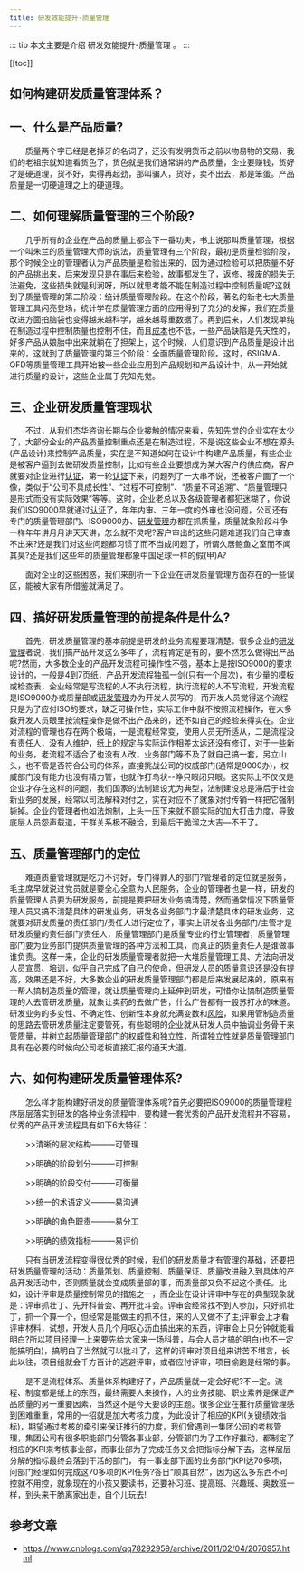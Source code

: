 ```yaml
---
title: 研发效能提升-质量管理
---
```


::: tip
本文主要是介绍 研发效能提升-质量管理 。
:::

[[toc]]

## 如何构建研发质量管理体系？

## 一、什么是产品质量?

　　质量两个字已经是老掉牙的名词了，还没有发明货币之前以物易物的交易，我们的老祖宗就知道看货色了，货色就是我们通常讲的产品质量，企业要赚钱，货好才是硬道理，货不好，卖得再起劲，那叫骗人，货好，卖不出去，那是笨蛋。产品质量是一切硬道理之上的硬道理。

## 二、如何理解质量管理的三个阶段?

　　几乎所有的企业在产品的质量上都会下一番功夫，书上说那叫质量管理，根据一个叫朱兰的质量管理大师的说法，质量管理有三个阶段，最初是质量检验阶段，那个时候企业的管理者认为产品质量是检验出来的，因为通过检验可以把质量不好的产品挑出来，后来发现只是在事后来检验，故事都发生了，返修、报废的损失无法避免，这些损失就是利润呀，所以就思考能不能在制造过程中控制质量呢?这就到了质量管理的第二阶段：统计质量管理阶段。在这个阶段，著名的新老七大质量管理工具闪亮登场，统计学在质量管理方面的应用得到了充分的发挥，我们在质量改进方面拍脑袋也变得越来越科学，越来越尊重数据了。再到后来，人们发现单纯在制造过程中控制质量也控制不住，而且[成本](http://www.leadge.com/knowledge/klmore.asp?type=2170232)也不低，一些产品缺陷是先天性的，好多产品从娘胎中出来就躺在了担架上，这个时候，人们意识到产品质量是设计出来的，这就到了质量管理的第三个阶段：全面质量管理阶段。这时，6SIGMA、QFD等质量管理工具开始被一些企业应用到产品规划和产品设计中，从一开始就进行质量的设计，这些企业属于先知先觉。

## 三、企业研发质量管理现状

　　不过，从我们杰华咨询长期与企业接触的情况来看，先知先觉的企业实在太少了，大部份企业的产品质量控制重点还是在制造过程，不是说这些企业不想在源头(产品设计)来控制产品质量，实在是不知道如何在设计中构建产品质量，有些企业是被客户逼到去做研发质量控制，比如有些企业要想成为某大客户的供应商，客户就要对企业进行[认证](http://www.leadge.com/certificate/)，第一轮[认证](http://www.leadge.com/certificate/)下来，问题列了一大串不说，还被客户画了一个像，类似于“公司不具成长性”、“过程不可控制”、“质量不可追溯”、“质量管理只是形式而没有实际效果”等等。这时，企业老总以及各级管理者都犯迷糊了，你说我们ISO9000早就通过[认证](http://www.leadge.com/certificate/)了，年年内审、三年一度的外审也没问题，公司还有专门的质量管理部门、ISO9000办、[研发管理](http://www.leadge.com/knowledge/more.asp?type=1790181&art_type=%D1%D0%B7%A2%B9%DC%C0%ED)办都在抓质量，质量就象阶段斗争一样年年讲月月讲天天讲，怎么就不灵呢?客户审出的这些问题难道我们自己审查不出来?还是我们对这些问题都习惯了而不当成问题了，所谓久居鲍鱼之室而不闻其臭?还是我们这些年的质量管理都象中国足球一样的假(甲)A?

　　面对企业的这些困惑，我们来剖析一下企业在研发质量管理方面存在的一些误区，能被大家有所借鉴就满足了。

## 四、搞好研发质量管理的前提条件是什么?

　　首先，研发质量管理的基本前提是研发的业务流程要理清楚。很多企业的[研发管理](http://www.leadge.com/knowledge/more.asp?type=1790181&art_type=%D1%D0%B7%A2%B9%DC%C0%ED)者说，我们搞产品开发这么多年了，流程肯定是有的，要不然怎么做得出产品呢?然而，大多数企业的产品开发流程可操作性不强，基本上是按ISO9000的要求设计的，一般是4到7页纸，产品开发流程独孤一剑(只有一个层次)，有少量的模板或检查表，企业经常是写流程的人不执行流程，执行流程的人不写流程，开发流程是ISO9000办或质量部或[研发管理](http://www.leadge.com/knowledge/more.asp?type=1790181&art_type=%D1%D0%B7%A2%B9%DC%C0%ED)办为开发人员写的，而开发人员觉得这个流程只是为了应付ISO的要求，缺乏可操作性，实际工作中就不按照流程操作，在大多数开发人员眼里按流程操作是做不出产品来的，还不如自己的经验来得实在。企业对流程的管理也存在两个极端，一是流程经常变，使用人员无所适从，二是流程没有责任人，没有人维护，纸上的规定与实际运作相差太远还没有修订，对于一些新的业务，老流程不适合了也没有人改，业务部门等不及了就自己搞一套，另立山头，也不管是否符合公司的体系，直接挑战公司的权威部门(通常是9000办)，权威部门没有能力也没有精力管，也就作打鸟状--睁只眼闭只眼。这实际上不仅仅是企业才存在这样的问题，我们国家的法制建设尤为典型，法制建设总是滞后于社会新业务的发展，经常以司法解释对付之，实在对应不了就象对付传销一样把它强制毙掉。企业的管理者也如法炮制，上头一压下来就不顾实际的加大打击力度，导致底层人员怨声载道，干群关系极不融洽，到最后干脆溜之大吉—不干了。

## 五、质量管理部门的定位

　　难道质量管理就是吃力不讨好，专门得罪人的部门?管理者的定位就是服务，毛主席早就说过党员就是要全心全意为人民服务，企业的管理者也是一样，研发的质量管理人员要为研发服务，前提是要把研发业务搞清楚，然而通常情况下质量管理人员又搞不清楚具体的研发业务，研发各业务部门才最清楚具体的研发业务，这就要对研发质量的责任部门/责任人进行定位了，事实上研发各业务部门/主管才是研发质量的责任部门/责任人，质量管理部门是质量专业的行业管理者，质量管理部门要为业务部门提供质量管理的各种方法和工具，而真正的质量责任人是谁做事谁负责。这样一来，企业的研发质量管理者就把一大堆质量管理工具、方法向研发人员宣贯、[培训](http://www.leadge.com/pm2007/)，似乎自己完成了自己的使命，但研发人员的质量意识还是没有提高，效果还是不好，大多数企业的研发质量管理部门都是后来发展起来的，原来有一帮人搞制造质量的管理，就让质量管理向上延伸到研发，可惜你让搞制造质量管理的人去管研发质量，就象让卖药的去做广告，什么广告都有一股苏打水的味道。研发业务的多变性、不确定性、创新性本身就充满变数和[风险](http://www.leadge.com/knowledge/klmore.asp?type=2170223)，如果用管制造质量的思路去管研发质量注定要管死，有些聪明的企业就从研发人员中抽调业务骨干来管质量，并树立起质量管理部门的权威性和独立性，所谓独立性就是质量管理部门具有在必要的时候向公司老板直接汇报的通天大道。

## 六、如何构建研发质量管理体系?

　　怎么样才能构建好研发的质量管理体系呢?首先必要把ISO9000的质量管理程序层层落实到研发的各种业务流程中，要构建一套优秀的产品开发流程并不容易，优秀的产品开发流程具有如下6大特征：

　　>>清晰的层次结构―――可管理

　　>>明确的阶段划分―――可控制

　　>>明确的阶段交付―――可衡量

　　>>统一的术语定义―――易沟通

　　>>明确的角色职责―――易分工

　　>>明确的绩效指标―――易评价

　　只有当研发流程变得很优秀的时候，我们的研发质量才有管理的基础，还要把研发质量管理的活动：质量策划、质量控制、质量保证、质量改进融入到具体的产品开发活动中，否则质量就会变成质量部的事，而质量部又负不起这个责任。比如，设计评审是质量控制常见的措施之一，而企业在设计评审中存在的典型现象就是：评审抓壮丁、先开科普会、再开批斗会。评审会经常找不到人参加，只好抓壮丁，抓一个算一个，但经常是能做主的抓不住，来的人又做不了主;评审会上才看评审材料，试想，开发人员几个月呕心沥血搞出来的东西，评审会上只分钟就能看明白?所以[项目经理](http://www.leadge.com/knowledge/klmore.asp?type=198)一上来要先给大家来一场科普，与会人员才搞的明白(也不一定能搞明白)，搞明白了当然就可以批斗了，这样的评审对项目组来讲苦不堪言，长此以往，项目组就会千方百计的逃避评审，或者应付评审，项目偷跑是经常的事。

　　是不是流程体系、质量体系构建好了，产品质量就一定会好呢?不一定。流程、制度都是纸上的东西，最终需要人来操作，人的业务技能、职业素养是保证产品质量的另一重要因素，当然这不是今天要谈的主题。很多企业在推行质量管理感到困难重重，常用的一招就是加大考核力度，为此设计了相应的KPI(关键绩效指标)，期望通过考核的牵引来保证推行的力度，我们曾遇到一集团公司的考核管理，集团公司有很多职能部门分管各事业部，分管部门为了工作好推动，都制定了相应的KPI来考核事业部，而事业部为了完成任务又会把指标分解下去，这样层层分解的指标最终会落到干活的部门， 有一事业部下面的业务部门KPI达70多项，问部门经理如何完成这70多项的KPI任务?答日“顺其自然”，因为这么多东西不可控就不用控，就象现在的小孩又要读书，还要补习班、提高班、兴趣班、奥数班一样，到头来干脆离家出走，自个儿玩去!

## 参考文章
* https://www.cnblogs.com/qq78292959/archive/2011/02/04/2076957.html